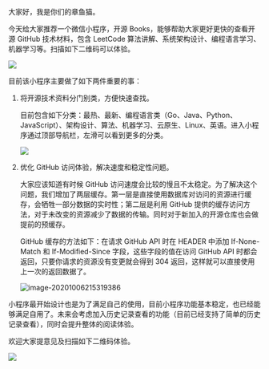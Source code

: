 大家好，我是你们的章鱼猫。

今天给大家推荐一个微信小程序，开源 Books，能够帮助大家更好更快的查看开源 GitHub 技术材料，包含 LeetCode 算法讲解、系统架构设计、编程语言学习、机器学习等。扫描如下二维码可以体验。

![](https://7465-test-3c9b5e-1258459492.tcb.qcloud.la/qrcode.jpg)

目前该小程序主要做了如下两件重要的事：

1. 将开源技术资料分门别类，方便快速查找。

   目前包含如下分类：最热、最新、编程语言类（Go、Java、Python、JavaScript）、架构设计、算法、机器学习、云原生、Linux、英语。进入小程序通过顶部导航栏，左滑可以看到更多的分类。

   ![](https://7465-test-3c9b5e-books-1301492295.tcb.qcloud.la/mac_github_images/compress_books-WechatIMG191.jpeg)

2. 优化 GitHub 访问体验，解决速度和稳定性问题。

   大家应该知道有时候 GitHub 访问速度会比较的慢且不太稳定。为了解决这个问题，我们增加了两层缓存。第一层是直接使用数据库对访问的资源进行缓存，会牺牲一部分数据的实时性；第二层是利用 GitHub 提供的缓存访问方法，对于未改变的资源减少了数据的传输。同时对于新加入的开源仓库也会做提前的预缓存。

   GitHub 缓存的方法如下：在请求 GitHub API 时在 HEADER 中添加 If-None-Match 和 If-Modified-Since 字段，这些字段的值在访问 GitHub API 时都会返回，只要你请求的资源没有变更就会得到 304 返回，这样就可以直接使用上一次的返回数据了。

   ![image-20201006215319386](https://7465-test-3c9b5e-books-1301492295.tcb.qcloud.la/mac_github_images/compress_image-20201006215319386.png)

小程序最开始设计也是为了满足自己的使用，目前小程序功能基本稳定，也已经能够满足自用了。未来会考虑加入历史记录查看的功能（目前已经支持了简单的历史记录查看），同时会提升整体的阅读体验。

欢迎大家提意见及扫描如下二维码体验。

![](https://7465-test-3c9b5e-1258459492.tcb.qcloud.la/qrcode.jpg)